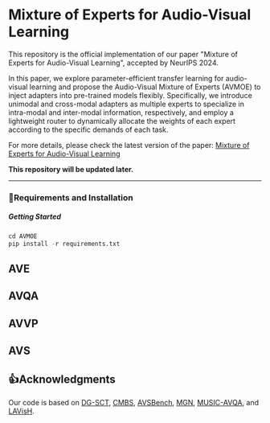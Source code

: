 # Mixture of Experts for Audio-Visual Learning
This repository is the official implementation of our paper "Mixture of Experts for Audio-Visual Learning", accepted by NeurIPS 2024.

In this paper, we explore parameter-efficient transfer learning for audio-visual learning and propose the Audio-Visual Mixture of Experts (AVMOE) to inject adapters into pre-trained models flexibly. Specifically, we introduce unimodal and cross-modal adapters as multiple experts to specialize in intra-modal and inter-modal information, respectively, and employ a lightweight router to dynamically allocate the weights of each expert according to the specific demands of each task. 

For more details, please check the latest version of the paper: [Mixture of Experts for Audio-Visual Learning](https://openreview.net/pdf?id=SNmuKbU0am)

**This repository will be updated later.**

------

### 📝Requirements and Installation

##### Getting Started

```python
cd AVMOE
pip install -r requirements.txt
```

## AVE
## AVQA
## AVVP

## AVS


## 👍Acknowledgments

Our code is based on [DG-SCT](https://github.com/haoyi-duan/DG-SCT), [CMBS](https://github.com/marmot-xy/CMBS), [AVSBench](https://github.com/OpenNLPLab/AV[SBench), [MGN](https://github.com/stoneMo/MGN), [MUSIC-AVQA](https://github.com/GeWu-Lab/MUSIC-AVQA), and [LAVisH](https://github.com/GenjiB/LAVISH).


